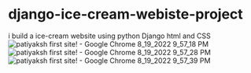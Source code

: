 # django-ice-cream-webiste-project 
i build a ice-cream website using python Django html and  CSS 
![patiyaksh first site! - Google Chrome 8_19_2022 9_57_18 PM](https://user-images.githubusercontent.com/102664312/185729795-40ce1bb4-aef4-4e2f-a3bd-098b5966c200.png)
![patiyaksh first site! - Google Chrome 8_19_2022 9_57_28 PM](https://user-images.githubusercontent.com/102664312/185729796-b01168ae-0e52-4d3c-b329-a60a679716b6.png)
![patiyaksh first site! - Google Chrome 8_19_2022 9_57_39 PM](https://user-images.githubusercontent.com/102664312/185729798-6d2dfed4-be08-4178-a4a1-c8a478df3099.png)
